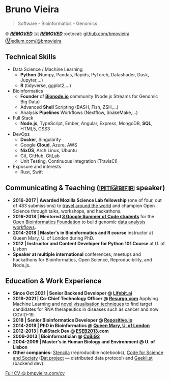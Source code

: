 # Bruno Vieira
> Software - Bioinformatics - Genomics

:globe_with_meridians: [***REMOVED***](https://***REMOVED***) :envelope: [***REMOVED***](mailto:***REMOVED***) :octocat: [github.com/bmpvieira](https://github.com/bmpvieira) [:m:edium.com/@bmpvieira](https://medium.com/@bmpvieira)

## Technical Skills
* Data Science / Machine Learning
  * **Python** (Numpy, Pandas, Rapids, PyTorch, Datashader, Dask, Jupyter,...)
  * **R** (tidyverse, ggplot2,...)
* Bioinformatics
  * **Founder** of **[Bionode.io](https://bionode.io)** community (Node.js Streams for Genomic Big Data)
  * Advanced **Shell** Scripting (BASH, Fish, ZSH,...)
  * Analysis **Pipelines** Workflows (Nextflow, SnakeMake,...)
* Full Stack
  * **Node.js**, TypeScript, Ember, Angular, Express, MongoDB, **SQL**, HTML5, CSS3
* DevOps
  * **Docker**, Singularity
  * Google **Cloud**, Azure, AWS
  * **NixOS**, Arch Linux, Ubuntu
  * Git, GitHub, GitLab
  * Unit Testing, Continuous Integration (TravisCI)
* Exposure and interests
  * Rust, Swift

## Communicating & Teaching (🇵🇹🇬🇧🇫🇷 speaker)
* **2016-2017 | Awarded Mozilla Science Lab fellowship** (one of four, out of 483 submissions) to [travel around the world](https://github.com/bmpvieira/fellows-class-2016/blob/master/bruno/resume.md) and champion Open Science through talks, workshops, and hackathons.
* **2016-2018 | Mentored [3 Google Summer of Code students](https://summerofcode.withgoogle.com)** for the [Open Bioinformatics Foundation](https://www.open-bio.org) to build genomic [data analysis workflows](https://summerofcode.withgoogle.com/archive/2016/projects/5735739308376064/).
* **2014-2018 | Master's in Bioinformatics and R course** instructor at Queen Mary, U. of London during PhD.
* **2012 | Instructor and Content Developer for Python 101 Course** at U. of Lisbon
* **Speaker at multiple international** conferences, meetups and hackathons for Bioinformatics, Open Science, Reproducibility, and Node.js.

## Education & Work Experience
* **Since Oct 2021 | Senior Backend Developer @ [Lifebit.ai](https://lifebit.ai)**
* **2019-2021 | Co-Chief Technology Officer @ [Resurgo.com](https://resurgo.com)**
Applying Machine Learning and [novel visualisation techniques](https://youtu.be/t5UiF2do8rs) to find target candidates for RNA therapeutics in diseases such as cancer and now COVID-19.
* **2018 | Senior Bioinformatics Developer @ [Repositive.io](https://repositive.io)**
* **2014-2018 | PhD in Bioinformatics @ [Queen Mary, U. of London](https://wurmlab.github.io/tools/)**
* **2012-2013 | FullStack Dev @ [ESEB2013](http://eseb2013.com/).com**
* **2009-2013 | Bioinformatician @ [CoBiG2](https://ce3c.ciencias.ulisboa.pt/team/CoBiG2)**
* **2004-2009 | Master's in Human Biology and Environment @ U. of Lisbon**
* **Other companies:** [Stencila](https://stenci.la) (reproducible notebooks), [Code for Science and Society](https://codeforscience.org) ([Dat project](https://dat.foundation) — distributed data protocol) and [Geekli.st](https://twitter.com/gklst) (backend dev).

[Full CV @ bmpvieira.com/cv](http://bmpvieira.com/cv)
